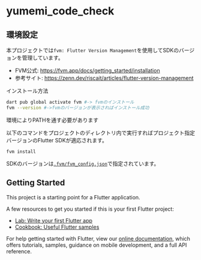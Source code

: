 # yumemi_code_check

## 環境設定

本プロジェクトでは`fvm: Flutter Version Management`を使用してSDKのバージョンを管理しています。

- FVM公式: https://fvm.app/docs/getting_started/installation
- 参考サイト: https://zenn.dev/riscait/articles/flutter-version-management

インストール方法
```bash
dart pub global activate fvm #-> fvmのインストール
fvm --version #->fvmのバージョンが表示さればインストール成功
```

環境によりPATHを通す必要があります

以下のコマンドをプロジェクトのディレクトリ内で実行すればプロジェクト指定バージョンのFlutter SDKが適応されます。

```
fvm install
```

SDKのバージョンは[`.fvm/fvm_config.json`](.fvm/fvm_config.json)で指定されています。

## Getting Started

This project is a starting point for a Flutter application.

A few resources to get you started if this is your first Flutter project:

- [Lab: Write your first Flutter app](https://flutter.dev/docs/get-started/codelab)
- [Cookbook: Useful Flutter samples](https://flutter.dev/docs/cookbook)

For help getting started with Flutter, view our
[online documentation](https://flutter.dev/docs), which offers tutorials,
samples, guidance on mobile development, and a full API reference.
